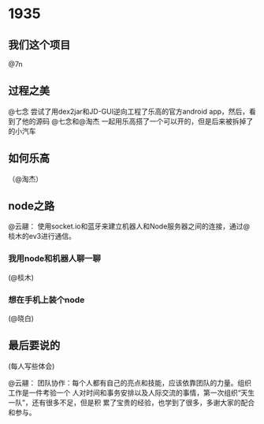 # 1935

## 我们这个项目
@7n

## 过程之美

@七念 尝试了用dex2jar和JD-GUI逆向工程了乐高的官方android app，然后，看到了他的源码
@七念和@淘杰 一起用乐高搭了一个可以开的，但是后来被拆掉了的小汽车


## 如何乐高
（@淘杰）

## node之路
@云翮：
使用socket.io和蓝牙来建立机器人和Node服务器之间的连接，通过@棪木的ev3进行通信。

### 我用node和机器人聊一聊
(@棪木)

### 想在手机上装个node
(@晓白)

## 最后要说的
(每人写些体会)

@云翮：
团队协作：每个人都有自己的亮点和技能，应该依靠团队的力量。组织工作是一件考验一个
人对时间和事务安排以及人际交流的事情，第一次组织“天生一队”，还有很多不足，但是积
累了宝贵的经验，也学到了很多，多谢大家的配合和参与。
